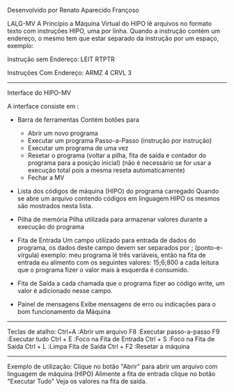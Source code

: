﻿Desenvolvido por 
Renato Aparecido Françoso

LALG-MV
A Princípio a Máquina Virtual do HIPO lê arquivos no formato texto
com instruções HIPO, uma por linha.
Quando a instrução contém um endereço, o mesmo tem que estar separado
da instrução por um espaço, exemplo:

Instrução sem Endereço:
LEIT
RTPTR

Instruções Com Endereço:
ARMZ 4
CRVL 3

---------------------------------------------------------------
Interface do HIPO-MV

A interface consiste em :
- Barra de ferramentas
  Contém botões para 
   - Abrir um novo programa
   - Executar um programa Passo-a-Passo (instrução por instrução)
   - Executar um programa de uma vez 
   - Resetar o programa (voltar a pilha, fita de saída e 
     contador do programa para a posição inicial) (não é necessário 
     se for usar a execução total pois a mesma reseta automaticamente)
   - Fechar a MV

- Lista dos códigos de máquina (HIPO) do programa carregado
    Quando se abre um arquivo contendo códigos em linguagem HIPO
    os mesmos são mostrados nesta lista.

- Pilha de memória
    Pilha utilizada para armazenar valores durante a execução do programa

- Fita de Entrada
    Um campo utilizado para entrada de dados do programa, os dados deste campo
    devem ser separados por ; (ponto-e-vírgula) exemplo: meu programa lê três variáveis, 
    então na fita de entrada eu alimento com os seguintes valores:  15;6;800 
    a cada leitura que o programa fizer o valor mais à esquerda é consumido.    

- Fita de Saída
    a cada chamada que o programa fizer ao código write, um valor é adicionado nesse campo.

- Painel de mensagens
    Exibe mensagens de erro ou indicações para o bom funcionamento da Máquina

---------------------------------------------------------------
Teclas de atalho:
Ctrl+A    :Abrir um arquivo
F8        :Executar passo-a-passo
F9        :Executar tudo
Ctrl + E  :Foco na Fita de Entrada
Ctrl + S  :Foco na Fita de Saída
Ctrl + L  :Limpa Fita de Saída
Ctrl + F2 :Resetar a máquina

---------------------------------------------------------------
Exemplo de utilização:
Clique no botão "Abrir" para abrir um arquivo com linguagem de máquina (HIPO) 
Alimente a fita de entrada
clique no botão "Executar Tudo"
Veja os valores na fita de saída.




